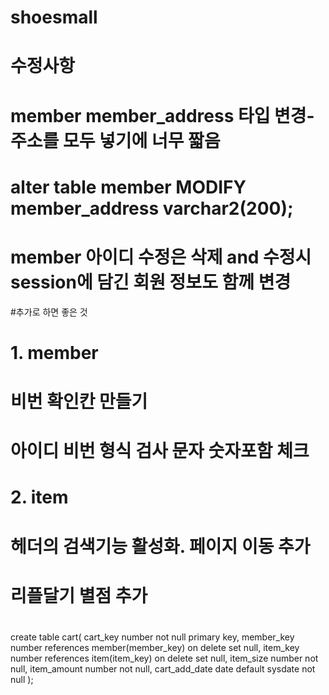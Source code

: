 # shoesmall

# 수정사항
# member member_address 타입 변경-주소를 모두 넣기에 너무 짧음
# alter table member MODIFY member_address varchar2(200);
# member 아이디 수정은 삭제 and 수정시 session에 담긴 회원 정보도 함께 변경


#추가로 하면 좋은 것
# 1. member
# 비번 확인칸 만들기
# 아이디 비번 형식 검사 문자 숫자포함 체크

# 2. item
# 헤더의 검색기능 활성화. 페이지 이동 추가
# 리플달기 별점 추가

#
create table cart(
    cart_key number not null primary key,
    member_key number references member(member_key) on delete set null,
    item_key number references item(item_key) on delete set null,
    item_size number not null,
    item_amount number not null,
    cart_add_date date default sysdate not null
);
